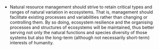 - Natural resource management should strive to retain critical types and ranges of natural variation in ecosystems. That is, management should facilitate existing processes and variabilities rather than changing or controlling them. By so doing, ecosystem resilience and the organising processes and structures of ecosystems will be maintained, thus better serving not only the natural functions and species diversity of those systems but also the long-term (although not necessarily short-term) interests of humanity.